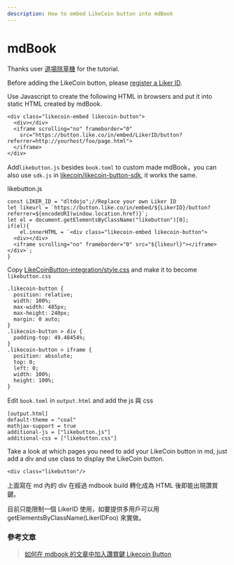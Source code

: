 ```yaml
---
description: How to embed LikeCoin button into mdBook
---
```


# mdBook

Thanks user [道場除草機](https://dltdojo.github.io/taichu-crypto/dao/likecoin.html#likecoin) for the tutorial.

Before adding the LikeCoin button, please [register a Liker ID](https://docs.like.co/user-guide/liker-id/how-to-register-a-liker-id).

Use Javascript to create the following HTML in browsers and put it into static HTML created by mdBook.

```text
<div class="likecoin-embed likecoin-button">
  <div></div>
  <iframe scrolling="no" frameborder="0" 
    src="https://button.like.co/in/embed/LikerID/button?referrer=http://yourhost/foo/page.html">
  </iframe>
</div>
```

Add`likebutton.js` besides `book.toml` to custom made mdBook，you can also use `sdk.js` in [likecoin/likecoin-button-sdk](https://github.com/likecoin/likecoin-button-sdk), it works the same.

likebutton.js

```text
const LIKER_ID = "dltdojo";//Replace your own Liker ID
let likeurl = `https://button.like.co/in/embed/${LikerID}/button?referrer=${encodeURI(window.location.href)}`;
let el = document.getElementsByClassName("likebutton")[0];
if(el){
    el.innerHTML = `<div class="likecoin-embed likecoin-button">
  <div></div>
  <iframe scrolling="no" frameborder="0" src="${likeurl}"></iframe>
</div>`;
}
```

 Copy [LikeCoinButton-integration/style.css](https://github.com/likecoin/LikeCoinButton-integration/blob/master/web/style.css) and make it to become `likebutton.css`

```text
.likecoin-button {
  position: relative;
  width: 100%;
  max-width: 485px;
  max-height: 240px;
  margin: 0 auto;
}
.likecoin-button > div {
  padding-top: 49.48454%;
}
.likecoin-button > iframe {
  position: absolute;
  top: 0;
  left: 0;
  width: 100%;
  height: 100%;
}
```

Edit `book.toml` in `output.html` and add the js 與 css

```text
[output.html]
default-theme = "coal"
mathjax-support = true
additional-js = ["likebutton.js"]
additional-css = ["likebutton.css"]
```

Take a look at which pages you need to add your LikeCoin button in md, just add a div and use class to display the LikeCoin button.

```text
<div class="likebutton"/>
```

上面寫在 md 內的 div 在經過 mdbook build 轉化成為 HTML 後即能出現讚賞鍵。

目前只能限制一個 LikerID 使用，如要提供多用戶可以用 getElementsByClassName\(LikerIDFoo\) 來實做。

### 參考文章

> [如何在 mdbook 的文章中加入讚賞鍵 Likecoin Button](https://dltdojo.github.io/taichu-crypto/dao/likecoin.html#likecoin)

